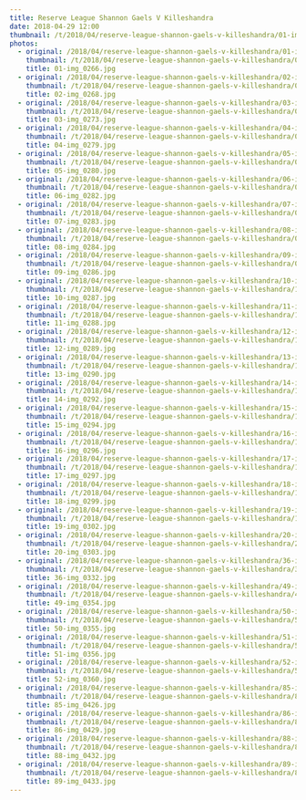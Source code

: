 ```yaml
---
title: Reserve League Shannon Gaels V Killeshandra
date: 2018-04-29 12:00
thumbnail: /t/2018/04/reserve-league-shannon-gaels-v-killeshandra/01-img_0266.jpg
photos:
  - original: /2018/04/reserve-league-shannon-gaels-v-killeshandra/01-img_0266.jpg
    thumbnail: /t/2018/04/reserve-league-shannon-gaels-v-killeshandra/01-img_0266.jpg
    title: 01-img_0266.jpg
  - original: /2018/04/reserve-league-shannon-gaels-v-killeshandra/02-img_0268.jpg
    thumbnail: /t/2018/04/reserve-league-shannon-gaels-v-killeshandra/02-img_0268.jpg
    title: 02-img_0268.jpg
  - original: /2018/04/reserve-league-shannon-gaels-v-killeshandra/03-img_0273.jpg
    thumbnail: /t/2018/04/reserve-league-shannon-gaels-v-killeshandra/03-img_0273.jpg
    title: 03-img_0273.jpg
  - original: /2018/04/reserve-league-shannon-gaels-v-killeshandra/04-img_0279.jpg
    thumbnail: /t/2018/04/reserve-league-shannon-gaels-v-killeshandra/04-img_0279.jpg
    title: 04-img_0279.jpg
  - original: /2018/04/reserve-league-shannon-gaels-v-killeshandra/05-img_0280.jpg
    thumbnail: /t/2018/04/reserve-league-shannon-gaels-v-killeshandra/05-img_0280.jpg
    title: 05-img_0280.jpg
  - original: /2018/04/reserve-league-shannon-gaels-v-killeshandra/06-img_0282.jpg
    thumbnail: /t/2018/04/reserve-league-shannon-gaels-v-killeshandra/06-img_0282.jpg
    title: 06-img_0282.jpg
  - original: /2018/04/reserve-league-shannon-gaels-v-killeshandra/07-img_0283.jpg
    thumbnail: /t/2018/04/reserve-league-shannon-gaels-v-killeshandra/07-img_0283.jpg
    title: 07-img_0283.jpg
  - original: /2018/04/reserve-league-shannon-gaels-v-killeshandra/08-img_0284.jpg
    thumbnail: /t/2018/04/reserve-league-shannon-gaels-v-killeshandra/08-img_0284.jpg
    title: 08-img_0284.jpg
  - original: /2018/04/reserve-league-shannon-gaels-v-killeshandra/09-img_0286.jpg
    thumbnail: /t/2018/04/reserve-league-shannon-gaels-v-killeshandra/09-img_0286.jpg
    title: 09-img_0286.jpg
  - original: /2018/04/reserve-league-shannon-gaels-v-killeshandra/10-img_0287.jpg
    thumbnail: /t/2018/04/reserve-league-shannon-gaels-v-killeshandra/10-img_0287.jpg
    title: 10-img_0287.jpg
  - original: /2018/04/reserve-league-shannon-gaels-v-killeshandra/11-img_0288.jpg
    thumbnail: /t/2018/04/reserve-league-shannon-gaels-v-killeshandra/11-img_0288.jpg
    title: 11-img_0288.jpg
  - original: /2018/04/reserve-league-shannon-gaels-v-killeshandra/12-img_0289.jpg
    thumbnail: /t/2018/04/reserve-league-shannon-gaels-v-killeshandra/12-img_0289.jpg
    title: 12-img_0289.jpg
  - original: /2018/04/reserve-league-shannon-gaels-v-killeshandra/13-img_0290.jpg
    thumbnail: /t/2018/04/reserve-league-shannon-gaels-v-killeshandra/13-img_0290.jpg
    title: 13-img_0290.jpg
  - original: /2018/04/reserve-league-shannon-gaels-v-killeshandra/14-img_0292.jpg
    thumbnail: /t/2018/04/reserve-league-shannon-gaels-v-killeshandra/14-img_0292.jpg
    title: 14-img_0292.jpg
  - original: /2018/04/reserve-league-shannon-gaels-v-killeshandra/15-img_0294.jpg
    thumbnail: /t/2018/04/reserve-league-shannon-gaels-v-killeshandra/15-img_0294.jpg
    title: 15-img_0294.jpg
  - original: /2018/04/reserve-league-shannon-gaels-v-killeshandra/16-img_0296.jpg
    thumbnail: /t/2018/04/reserve-league-shannon-gaels-v-killeshandra/16-img_0296.jpg
    title: 16-img_0296.jpg
  - original: /2018/04/reserve-league-shannon-gaels-v-killeshandra/17-img_0297.jpg
    thumbnail: /t/2018/04/reserve-league-shannon-gaels-v-killeshandra/17-img_0297.jpg
    title: 17-img_0297.jpg
  - original: /2018/04/reserve-league-shannon-gaels-v-killeshandra/18-img_0299.jpg
    thumbnail: /t/2018/04/reserve-league-shannon-gaels-v-killeshandra/18-img_0299.jpg
    title: 18-img_0299.jpg
  - original: /2018/04/reserve-league-shannon-gaels-v-killeshandra/19-img_0302.jpg
    thumbnail: /t/2018/04/reserve-league-shannon-gaels-v-killeshandra/19-img_0302.jpg
    title: 19-img_0302.jpg
  - original: /2018/04/reserve-league-shannon-gaels-v-killeshandra/20-img_0303.jpg
    thumbnail: /t/2018/04/reserve-league-shannon-gaels-v-killeshandra/20-img_0303.jpg
    title: 20-img_0303.jpg
  - original: /2018/04/reserve-league-shannon-gaels-v-killeshandra/36-img_0332.jpg
    thumbnail: /t/2018/04/reserve-league-shannon-gaels-v-killeshandra/36-img_0332.jpg
    title: 36-img_0332.jpg
  - original: /2018/04/reserve-league-shannon-gaels-v-killeshandra/49-img_0354.jpg
    thumbnail: /t/2018/04/reserve-league-shannon-gaels-v-killeshandra/49-img_0354.jpg
    title: 49-img_0354.jpg
  - original: /2018/04/reserve-league-shannon-gaels-v-killeshandra/50-img_0355.jpg
    thumbnail: /t/2018/04/reserve-league-shannon-gaels-v-killeshandra/50-img_0355.jpg
    title: 50-img_0355.jpg
  - original: /2018/04/reserve-league-shannon-gaels-v-killeshandra/51-img_0356.jpg
    thumbnail: /t/2018/04/reserve-league-shannon-gaels-v-killeshandra/51-img_0356.jpg
    title: 51-img_0356.jpg
  - original: /2018/04/reserve-league-shannon-gaels-v-killeshandra/52-img_0360.jpg
    thumbnail: /t/2018/04/reserve-league-shannon-gaels-v-killeshandra/52-img_0360.jpg
    title: 52-img_0360.jpg
  - original: /2018/04/reserve-league-shannon-gaels-v-killeshandra/85-img_0426.jpg
    thumbnail: /t/2018/04/reserve-league-shannon-gaels-v-killeshandra/85-img_0426.jpg
    title: 85-img_0426.jpg
  - original: /2018/04/reserve-league-shannon-gaels-v-killeshandra/86-img_0429.jpg
    thumbnail: /t/2018/04/reserve-league-shannon-gaels-v-killeshandra/86-img_0429.jpg
    title: 86-img_0429.jpg
  - original: /2018/04/reserve-league-shannon-gaels-v-killeshandra/88-img_0432.jpg
    thumbnail: /t/2018/04/reserve-league-shannon-gaels-v-killeshandra/88-img_0432.jpg
    title: 88-img_0432.jpg
  - original: /2018/04/reserve-league-shannon-gaels-v-killeshandra/89-img_0433.jpg
    thumbnail: /t/2018/04/reserve-league-shannon-gaels-v-killeshandra/89-img_0433.jpg
    title: 89-img_0433.jpg
---
```


